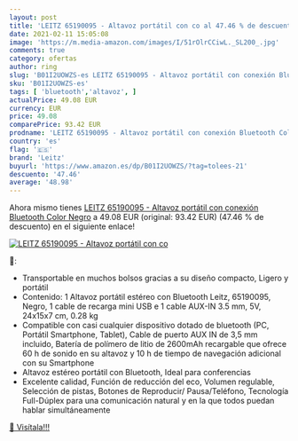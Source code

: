 ```yaml
---
layout: post
title: 'LEITZ 65190095 - Altavoz portátil con co al 47.46 % de descuento'
date: 2021-02-11 15:05:08
image: 'https://m.media-amazon.com/images/I/51rOlrCCiwL._SL200_.jpg'
comments: true
category: ofertas
author: ring
slug: 'B01I2UOWZS-es LEITZ 65190095 - Altavoz portátil con conexión Bluetooth...'
sku: 'B01I2UOWZS-es'
tags: [ 'bluetooth','altavoz', ]
actualPrice: 49.08 EUR
currency: EUR
price: 49.08
comparePrice: 93.42 EUR
prodname: 'LEITZ 65190095 - Altavoz portátil con conexión Bluetooth Color Negro'
country: 'es'
flag: '🇪🇸'
brand: 'Leitz'
buyurl: 'https://www.amazon.es/dp/B01I2UOWZS/?tag=tolees-21'
descuento: '47.46'
average: '48.98'
---
```


Ahora mismo tienes [LEITZ 65190095 - Altavoz portátil con conexión Bluetooth Color Negro](https://www.amazon.es/dp/B01I2UOWZS/?tag=tolees-21) a 49.08 EUR (original: 93.42 EUR) (47.46 %  de descuento) en el siguiente enlace!

[![LEITZ 65190095 - Altavoz portátil con co](https://m.media-amazon.com/images/I/51rOlrCCiwL._SL200_.jpg)](https://www.amazon.es/dp/B01I2UOWZS/?tag=tolees-21)

🔎:

- Transportable en muchos bolsos gracias a su diseño compacto, Ligero y portátil
- Contenido: 1 Altavoz portátil estéreo con Bluetooth Leitz, 65190095, Negro, 1 cable de recarga mini USB e 1 cable AUX-IN 3.5 mm, 5V, 24x15x7 cm, 0.28 kg
- Compatible con casi cualquier dispositivo dotado de bluetooth (PC, Portátil Smartphone, Tablet), Cable de puerto AUX IN de 3,5 mm incluido, Batería de polímero de litio de 2600mAh recargable que ofrece 60 h de sonido en su altavoz y 10 h de tiempo de navegación adicional con su Smartphone
- Altavoz estéreo portátil con Bluetooth, Ideal para conferencias
- Excelente calidad, Función de reducción del eco, Volumen regulable, Selección de pistas, Botones de Reproducir/ Pausa/Teléfono, Tecnología Full-Dúplex para una comunicación natural y en la que todos puedan hablar simultáneamente

[🛒 Visítala!!!](https://www.amazon.es/dp/B01I2UOWZS/?tag=tolees-21)

